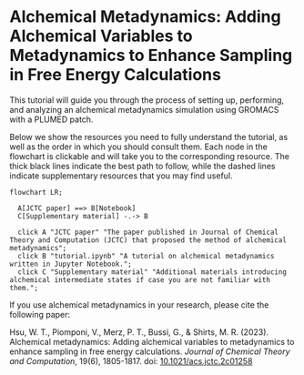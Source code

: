 # Alchemical Metadynamics: Adding Alchemical Variables to Metadynamics to Enhance Sampling in Free Energy Calculations

This tutorial will guide you through the process of setting up, performing, and analyzing an alchemical metadynamics simulation using GROMACS with a PLUMED patch.

Below we show the resources you need to fully understand the tutorial, as well as the order in which you should consult them. Each node in the flowchart is clickable and will take you to the corresponding resource. The thick black lines indicate the best path to follow, while the dashed lines indicate supplementary resources that you may find useful.

```mermaid
flowchart LR;

  A[JCTC paper] ==> B[Notebook]
  C[Supplementary material] -.-> B

  click A "JCTC paper" "The paper published in Journal of Chemical Theory and Computation (JCTC) that proposed the method of alchemical metadynamics";
  click B "tutorial.ipynb" "A tutorial on alchemical metadynamics written in Jupyter Notebook."; 
  click C "Supplementary material" "Additional materials introducing alchemical intermediate states if case you are not familiar with them.";
```

If you use alchemical metadynamics in your research, please cite the following paper:

Hsu, W. T., Piomponi, V., Merz, P. T., Bussi, G., & Shirts, M. R. (2023). Alchemical metadynamics: Adding alchemical variables to metadynamics to enhance sampling in free energy calculations. *Journal of Chemical Theory and Computation*, 19(6), 1805-1817. doi: [10.1021/acs.jctc.2c01258](https://pubs.acs.org/doi/10.1021/acs.jctc.2c01258)

